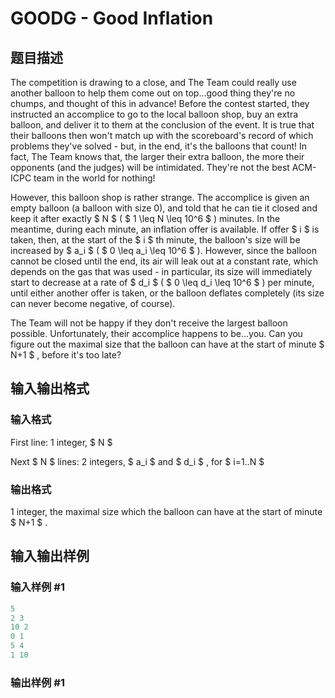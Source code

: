 # GOODG - Good Inflation

## 题目描述

The competition is drawing to a close, and The Team could really use another balloon to help them come out on top...good thing they're no chumps, and thought of this in advance! Before the contest started, they instructed an accomplice to go to the local balloon shop, buy an extra balloon, and deliver it to them at the conclusion of the event. It is true that their balloons then won't match up with the scoreboard's record of which problems they've solved - but, in the end, it's the balloons that count! In fact, The Team knows that, the larger their extra balloon, the more their opponents (and the judges) will be intimidated. They're not the best ACM-ICPC team in the world for nothing!

However, this balloon shop is rather strange. The accomplice is given an empty balloon (a balloon with size 0), and told that he can tie it closed and keep it after exactly $ N $ ( $ 1 \leq N \leq 10^6 $ ) minutes. In the meantime, during each minute, an inflation offer is available. If offer $ i $ is taken, then, at the start of the $ i $ th minute, the balloon's size will be increased by $ a_i $ ( $ 0 \leq a_i \leq 10^6 $ ). However, since the balloon cannot be closed until the end, its air will leak out at a constant rate, which depends on the gas that was used - in particular, its size will immediately start to decrease at a rate of $ d_i $ ( $ 0 \leq d_i \leq 10^6 $ ) per minute, until either another offer is taken, or the balloon deflates completely (its size can never become negative, of course).

The Team will not be happy if they don't receive the largest balloon possible. Unfortunately, their accomplice happens to be...you. Can you figure out the maximal size that the balloon can have at the start of minute $ N+1 $ , before it's too late?

## 输入输出格式

### 输入格式

First line: 1 integer, $ N $

Next $ N $ lines: 2 integers, $ a_i $ and $ d_i $ , for $ i=1..N $

### 输出格式

1 integer, the maximal size which the balloon can have at the start of minute $ N+1 $ .

## 输入输出样例

### 输入样例 #1

```cpp
5
2 3
10 2
0 1
5 4
1 10
```


### 输出样例 #1

```cpp

```
